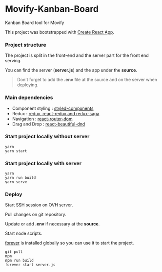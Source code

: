 # Movify-Kanban-Board
Kanban Board tool for Movify

This project was bootstrapped with [Create React App](https://github.com/facebook/create-react-app).

### Project structure

The project is split in the front-end and the server part for the front end serving.

You can find the server (**server.js**) and the app under the **source**.

> Don't forget to add the **.env** file at the source and on the server when deploying.

### Main dependencies

- Component styling : [styled-components](https://www.styled-components.com/)
- Redux : [redux, react-redux and redux-saga](https://github.com/reduxjs/react-redux)
- Navigation : [react-router-dom](https://reacttraining.com/react-router/web/guides/quick-start)
- Drag and Drop : [react-beautiful-dnd](https://github.com/atlassian/react-beautiful-dnd)

### Start project locally without server

```
yarn
yarn start
```

### Start project locally with server

```
yarn
yarn run build
yarn serve
```

### Deploy

Start SSH session on OVH server.

Pull changes on git repository.

Update or add **.env** if necessary at the **source**.

Start node scripts. 

[forever](https://www.npmjs.com/package/forever) is installed globally so you can use it to start the project.

```
git pull
npm
npm run build
forever start server.js
```
